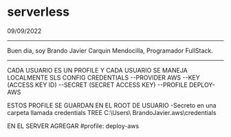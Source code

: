# serverless
09/09/2022
***********************************************************************************

Buen dia, soy Brando Javier Carquin Mendocilla, Programador FullStack.

***********************************************************************************


CADA USUARIO ES UN PROFILE Y CADA USUARIO SE MANEJA LOCALMENTE
SLS CONFIG CREDENTIALS --PROVIDER AWS --KEY (ACCESS KEY ID) --SECRET (SECRET ACCESS KEY) --PROFILE DEPLOY-AWS

ESTOS PROFILE SE GUARDAN EN EL ROOT DE USUARIO -Secreto en una carpeta llamada credentials
TREE  C:\Users\ BrandoJavier\.aws\credentials

EN EL SERVER AGREGAR
#profile: deploy-aws


